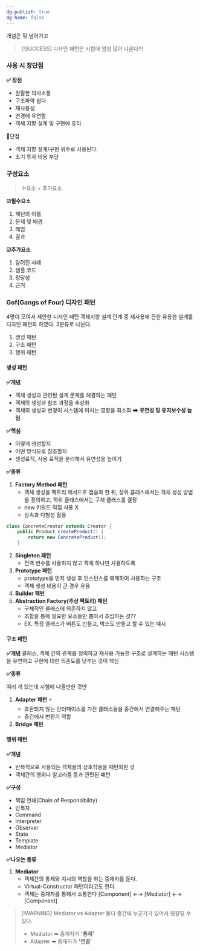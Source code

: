 ```yaml
---
dg-publish: true
dg-home: false
---
```


개념은 뭐 넘어가고 

>[!SUCCESS]  디자인 패턴은 시험에 엄청 많이 나온다!!!

### 사용 시 장단점 

**✅ 장점** 
- 원활한 의사소통
- 구조파악 쉽다
- 재사용성
- 변경에 유연함 
- 객체 지향 설계 및 구현에 유리 

💢단점 
- 객체 지향 설계/구현 위주로 사용된다.
- 초기 투자 비용 부담


### 구성요소 
> 수요소 + 추가요소 

**☑필수요소** 
1. 패턴의 이름
2. 문제 및 배경
3. 해법 
4. 결과 

**☑추가요소** 
1. 알려진 사례
2. 샘플 코드
3. 정당성
4. 근거 

### Gof(Gangs of Four) 디자인 패턴 

4명이 모여서 제안한 디자인 패턴
객체지향 설계 단계 중 재사용에 관한 유용한 설계를 디자인 패턴화 하였다.
3분류로 나뉜다.
1. 생성 패턴
2. 구조 패턴
3. 행위 패턴 

#### 생성 패턴 

**✅개념** 
- 객체 생성과 관련된 설계 문제를 해결하는 패턴 
- 객체의 생성과 참조 과정을 추상화
- 객체의 생성과 변경이 시스템에 미치는 영향을 최소화 ➡ **유연성 및 유지보수성 높임** 

**✅핵심**
- 어떻게 생성할지
- 어떤 방식으로 참조할지
- 생성로직, 사용 로직을 분리해서 유연성을 높이기 


**✅종류** 
1. **Factory Method 패턴** 
	- 객체 생성을 팩토리 메서드로 캡슐화 한 뒤, 상위 클래스에서는 객체 생성 방법을 정의하고, 하위 클래스에서는 구체 클래스를 결정
	- new 키워드 직접 사용 X
	- 상속과 다형성 활용
```java
class ConcreteCreator extends Creator {
    public Product createProduct() {
        return new ConcreteProduct();
    }
```

2. **Singleton 패턴** 
	- 전역 변수를 사용하지 않고 객체 하나만 사용하도록 
3. **Prototype 패턴** 
	- prototype을 먼저 생성 후 인스턴스를 복제하여 사용하는 구조
	- 객체 생성 비용이 큰 경우 유용 
4. **Builder 패턴** 
5. **Abstraction Factory(추상 팩토리) 패턴**
	- 구체적인 클래스에 의존하지 않고
	- 조합을 통해 필요한 요소들만 뽑아서 조립하는 것??
	- EX. 특정 클래스가 버튼도 만들고, 박스도 만들고 할 수 있는 예시

#### 구조 패턴 

**✅개념** 
클래스, 객체 간의 관계를 정의하고 재사용 가능한 구조로 설계하는 패턴 
시스템을 유연하고 구현에 대한 의존도를 낮추는 것이 핵심 

**✅종류** 

여러 개 있는데 시험에 나올만한 것만 
1. **Adapter 패턴** ⭐
	- 호환되지 않는 인터페이스를 가진 클래스들을 중간에서 연결해주는 패턴 
	- 중간에서 변환기 역할 
2. **Bridge 패턴** 


#### 행위 패턴 

**✅개념** 
- 반복적으로 사용되는 객체들의 상호작용을 패턴화한 것 
- 객체간의 행위나 알고리즘 등과 관련된 패턴 

**✅구성** 
- 책임 연쇄(Chain of Responsibility)
- 반복자
- Command
- Interpreter
- Observer
- State
- Template
- Mediator

**✅나오는 종류**
1. **Mediator**
	- 객체간의 통제와 지시의 역할을 하는 중재자를 둔다.
	- Virtual-Constructor 패턴이라고도 한다.
	- 객체는 중재자를 통해서 소통한다
		 [Component] ←→ [Mediator] ←→ [Component]

> [!WARNING] Mediator vs Adapter
> 둘다 중간에 누군가가 있어서 헷갈릴 수 있다.
> - Mediator ➡ 중재자가 **'통제'**
> - Adapter ➡ 중재자가 **'연결'**










